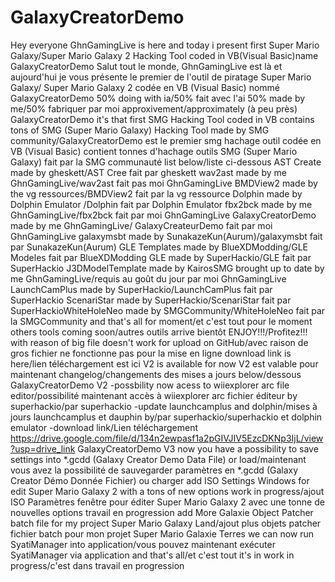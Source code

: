 # GalaxyCreatorDemo
Hey everyone GhnGamingLive is here and today i present first Super Mario Galaxy/Super Mario Galaxy 2 Hacking Tool coded in VB(Visual Basic)name 
GalaxyCreatorDemo Salut tout le monde, GhnGamingLive est là et aujourd'hui je vous présente le premier de l'outil de piratage Super Mario Galaxy/
Super Mario Galaxy 2 codée en VB (Visual Basic) nommé GalaxyCreatorDemo 50% doing with ia/50% fait avec l'ai 50% made by me/50% fabriquer par moi 
approxivement/approximately (à peu près) GalaxyCreatorDemo it's that first SMG Hacking Tool coded in VB contains tons of SMG (Super Mario Galaxy) 
Hacking Tool made by SMG community/GalaxyCreatorDemo est le premier smg hachage outil codée en VB (Visual Basic) contient tonnes d'hachage outils SMG 
(Super Mario Galaxy) fait par la SMG communauté list below/liste ci-dessous AST Create made by gheskett/AST Cree fait par gheskett wav2ast made by me 
GhnGamingLive/wav2ast fait pas moi GhnGamingLive BMDView2 made by the vg ressources/BMDView2 fait par la vg ressource Dolphin made by Dolphin Emulator
/Dolphin fait par Dolphin Emulator fbx2bck made by me GhnGamingLive/fbx2bck fait par moi GhnGamingLive GalaxyCreatorDemo made by me GhnGamingLive/
GalaxyCreateurDemo fait par moi GhnGamingLive galaxymsbt made by SunakazeKun(Aurum)/galaxymsbt fait par SunakazeKun(Aurum) GLE Templates made
 by BlueXDModding/GLE Modeles fait par BlueXDModding GLE made by SuperHackio/GLE fait par SuperHackio J3DModelTemplate made by KairosSMG brought 
 up to date by me GhnGamingLive/requis au goût du jour par moi GhnGamingLive LaunchCamPlus made by SuperHackio/LaunchCamPlus fait par 
 SuperHackio ScenariStar made by SuperHackio/ScenariStar fait par SuperHackioWhiteHoleNeo made by SMGCommunity/WhiteHoleNeo fait par la 
 SMGCommunity and that's all for moment/et c'est tout pour le moment others tools coming soon/autres outils arrive bientôt ENJOY!!!/Profitez!!!
 with reason of big file doesn't work for upload on GitHub/avec raison de gros fichier ne fonctionne pas pour la mise en ligne download link is here/lien téléchargement est ici V2 is
 available for now V2 est valable pour maintenant changelog/changements des mises a jours below/dessous
 GalaxyCreatorDemo V2
  -possbility now acess to wiiexplorer arc file editor/possibilité maintenant accès à wiiexplorer arc fichier éditeur by superhackio/par superhackio
  -update launchcamplus and dolphin/mises à jours launchcamplus et dauphin by/par superhackio/superhackio et dolphin emulator
  -download link/Lien téléchargement https://drive.google.com/file/d/134n2ewpasf1a2pGIVJIV5EzcDKNp3IjL/view?usp=drive_link
GalaxyCreatorDemo V3
now you have a possibility to save settings into *.gcdd (Galaxy Creator Demo Data File) or load/maintenant vous avez la possibilité de sauvegarder paramètres en *.gcdd (Galaxy Creator Démo Donnée Fichier) ou charger
add ISO Settings Windows for edit Super Mario Galaxy 2 with a tons of new options work in progress/ajout ISO Paramètres fenêtre pour éditer Super Mario Galaxy 2 avec une tonne de nouvelles options travail en progression
add More Galaxie Object Patcher batch file for my project Super Mario Galaxy Land/ajout plus objets patcher fichier batch pour mon
projet Super Mario Galaxie Terres
we can now run SyatiManager into application/vous pouvez maintenant exécuter SyatiManager via application
and that's all/et c'est tout
it's in work in progress/c'est dans travail en progression

